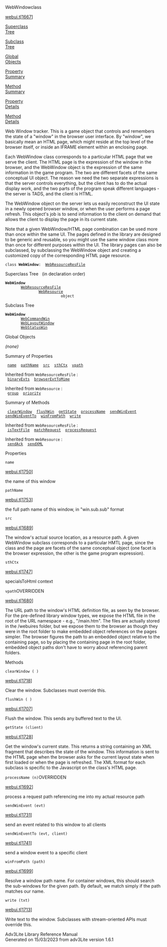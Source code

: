<span class="title">WebWindow</span><span class="type">class</span>

[webui.t](../file/webui.t.html)\[[1667](../source/webui.t.html#1667)\]

[Superclass  
Tree](#_SuperClassTree_)

[Subclass  
Tree](#_SubClassTree_)

[Global  
Objects](#_ObjectSummary_)

[Property  
Summary](#_PropSummary_)

[Method  
Summary](#_MethodSummary_)

[Property  
Details](#_Properties_)

[Method  
Details](#_Methods_)

<div class="fdesc">

Web Window tracker. This is a game object that controls and remembers
the state of a "window" in the browser user interface. By "window", we
basically mean an HTML page, which might reside at the top level of the
browser itself, or inside an IFRAME element within an enclosing page.

Each WebWindow class corresponds to a particular HTML page that we serve
the client. The HTML page is the expression of the window in the
browser, and the WebWindow object is the expression of the same
information in the game program. The two are different facets of the
same conceptual UI object. The reason we need the two separate
expressions is that the server controls everything, but the client has
to do the actual display work, and the two parts of the program speak
different languages - the server is TADS, and the client is HTML.

The WebWindow object on the server lets us easily reconstruct the UI
state in a newly opened browser window, or when the user performs a page
refresh. This object's job is to send information to the client on
demand that allows the client to display the page in its current state.

Note that a given WebWindow/HTML page combination can be used more than
once within the same UI. The pages defined in the library are designed
to be generic and reusable, so you might use the same window class more
than once for different purposes within the UI. The library pages can
also be subclassed, by subclassing the WebWindow object and creating a
customized copy of the corresponding HTML page resource.

`class `**`WebWindow`**` :   `[`WebResourceResFile`](../object/WebResourceResFile.html)

</div>

<span id="_SuperClassTree_"></span>

<div class="mjhd">

<span class="hdln">Superclass Tree</span>   (in declaration order)

</div>

**`WebWindow`**  
`         `[`WebResourceResFile`](../object/WebResourceResFile.html)  
`                 `[`WebResource`](../object/WebResource.html)  
`                         object`  
<span id="_SubClassTree_"></span>

<div class="mjhd">

<span class="hdln">Subclass Tree</span>  

</div>

**`WebWindow`**  
`         `[`WebCommandWin`](../object/WebCommandWin.html)  
`         `[`WebLayoutWindow`](../object/WebLayoutWindow.html)  
`         `[`WebStatusWin`](../object/WebStatusWin.html)  
<span id="_ObjectSummary_"></span>

<div class="mjhd">

<span class="hdln">Global Objects</span>  

</div>

*(none)* <span id="_PropSummary_"></span>

<div class="mjhd">

<span class="hdln">Summary of Properties</span>  

</div>

` `[`name`](#name)`  `[`pathName`](#pathName)`  `[`src`](#src)`  `[`sthCtx`](#sthCtx)`  `[`vpath`](#vpath)`  `

Inherited from `WebResourceResFile` :  
` `[`binaryExts`](../object/WebResourceResFile.html#binaryExts)`  `[`browserExtToMime`](../object/WebResourceResFile.html#browserExtToMime)`  `

Inherited from `WebResource` :  
` `[`group`](../object/WebResource.html#group)`  `[`priority`](../object/WebResource.html#priority)`  `

<span id="_MethodSummary_"></span>

<div class="mjhd">

<span class="hdln">Summary of Methods</span>  

</div>

` `[`clearWindow`](#clearWindow)`  `[`flushWin`](#flushWin)`  `[`getState`](#getState)`  `[`processName`](#processName)`  `[`sendWinEvent`](#sendWinEvent)`  `[`sendWinEventTo`](#sendWinEventTo)`  `[`winFromPath`](#winFromPath)`  `[`write`](#write)`  `

Inherited from `WebResourceResFile` :  
` `[`isTextFile`](../object/WebResourceResFile.html#isTextFile)`  `[`matchRequest`](../object/WebResourceResFile.html#matchRequest)`  `[`processRequest`](../object/WebResourceResFile.html#processRequest)`  `

Inherited from `WebResource` :  
` `[`sendAck`](../object/WebResource.html#sendAck)`  `[`sendXML`](../object/WebResource.html#sendXML)`  `

<span id="_Properties_"></span>

<div class="mjhd">

<span class="hdln">Properties</span>  

</div>

<span id="name"></span>

`name`

[webui.t](../file/webui.t.html)\[[1750](../source/webui.t.html#1750)\]

<div class="desc">

the name of this window

</div>

<span id="pathName"></span>

`pathName`

[webui.t](../file/webui.t.html)\[[1753](../source/webui.t.html#1753)\]

<div class="desc">

the full path name of this window, in "win.sub.sub" format

</div>

<span id="src"></span>

`src`

[webui.t](../file/webui.t.html)\[[1689](../source/webui.t.html#1689)\]

<div class="desc">

The window's actual source location, as a resource path. A given
WebWindow subclass corresponds to a particular HMTL page, since the
class and the page are facets of the same conceptual object (one facet
is the browser expression, the other is the game program expression).

</div>

<span id="sthCtx"></span>

`sthCtx`

[webui.t](../file/webui.t.html)\[[1747](../source/webui.t.html#1747)\]

<div class="desc">

specialsToHtml context

</div>

<span id="vpath"></span>

`vpath`<span class="rem">OVERRIDDEN</span>

[webui.t](../file/webui.t.html)\[[1680](../source/webui.t.html#1680)\]

<div class="desc">

The URL path to the window's HTML definition file, as seen by the
browser. For the pre-defined library window types, we expose the HTML
file in the root of the URL namespace - e.g., "/main.htm". The files are
actually stored in the /webuires folder, but we expose them to the
browser as though they were in the root folder to make embedded object
references on the pages simpler. The browser figures the path to an
embedded object relative to the containing page, so by placing the
containing page in the root folder, embedded object paths don't have to
worry about referencing parent folders.

</div>

<span id="_Methods_"></span>

<div class="mjhd">

<span class="hdln">Methods</span>  

</div>

<span id="clearWindow"></span>

`clearWindow ( )`

[webui.t](../file/webui.t.html)\[[1718](../source/webui.t.html#1718)\]

<div class="desc">

Clear the window. Subclasses must override this.

</div>

<span id="flushWin"></span>

`flushWin ( )`

[webui.t](../file/webui.t.html)\[[1707](../source/webui.t.html#1707)\]

<div class="desc">

Flush the window. This sends any buffered text to the UI.

</div>

<span id="getState"></span>

`getState (client)`

[webui.t](../file/webui.t.html)\[[1728](../source/webui.t.html#1728)\]

<div class="desc">

Get the window's current state. This returns a string containing an XML
fragment that describes the state of the window. This information is
sent to the HTML page when the browser asks for the current layout state
when first loaded or when the page is refreshed. The XML format for each
subclass is specific to the Javascript on the class's HTML page.

</div>

<span id="processName"></span>

`processName (n)`<span class="rem">OVERRIDDEN</span>

[webui.t](../file/webui.t.html)\[[1692](../source/webui.t.html#1692)\]

<div class="desc">

process a request path referencing me into my actual resource path

</div>

<span id="sendWinEvent"></span>

`sendWinEvent (evt)`

[webui.t](../file/webui.t.html)\[[1731](../source/webui.t.html#1731)\]

<div class="desc">

send an event related to this window to all clients

</div>

<span id="sendWinEventTo"></span>

`sendWinEventTo (evt, client)`

[webui.t](../file/webui.t.html)\[[1741](../source/webui.t.html#1741)\]

<div class="desc">

send a window event to a specific client

</div>

<span id="winFromPath"></span>

`winFromPath (path)`

[webui.t](../file/webui.t.html)\[[1699](../source/webui.t.html#1699)\]

<div class="desc">

Resolve a window path name. For container windows, this should search
the sub-windows for the given path. By default, we match simply if the
path matches our name.

</div>

<span id="write"></span>

`write (txt)`

[webui.t](../file/webui.t.html)\[[1713](../source/webui.t.html#1713)\]

<div class="desc">

Write text to the window. Subclasses with stream-oriented APIs must
override this.

</div>

<div class="ftr">

Adv3Lite Library Reference Manual  
Generated on 15/03/2023 from adv3Lite version 1.6.1

</div>
